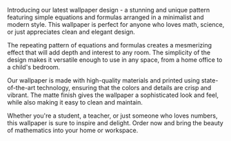 <!--
Write me content for website with wallpaper "A wallpaper featuring a repeating pattern of simple equations and formulas, arranged in a minimalist and modern design."
-->

<!--font:"Open Sans"-->

Introducing our latest wallpaper design - a stunning and unique pattern featuring simple equations and formulas arranged in a minimalist and modern style. This wallpaper is perfect for anyone who loves math, science, or just appreciates clean and elegant design.

The repeating pattern of equations and formulas creates a mesmerizing effect that will add depth and interest to any room. The simplicity of the design makes it versatile enough to use in any space, from a home office to a child's bedroom.

Our wallpaper is made with high-quality materials and printed using state-of-the-art technology, ensuring that the colors and details are crisp and vibrant. The matte finish gives the wallpaper a sophisticated look and feel, while also making it easy to clean and maintain.

Whether you're a student, a teacher, or just someone who loves numbers, this wallpaper is sure to inspire and delight. Order now and bring the beauty of mathematics into your home or workspace.
